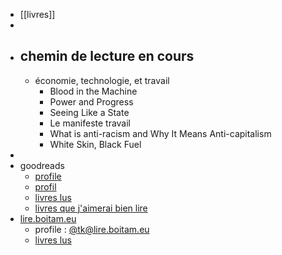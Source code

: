- [[livres]]
-
- ## chemin de lecture en cours
	- économie, technologie, et travail
		- Blood in the Machine
		- Power and Progress
		- Seeing Like a State
		- Le manifeste travail
		- What is anti-racism and Why It Means Anti-capitalism
		- White Skin, Black Fuel
-
- goodreads
	- [profile](https://www.goodreads.com/user/show/8344753-tam-kien-duong)
	- [profil](https://www.goodreads.com/user/show/8344753-tam-kien-duong)
	- [livres lus](https://www.goodreads.com/review/list/8344753-tam-kien-duong?shelf=read)
	- [livres que j'aimerai bien lire](https://www.goodreads.com/review/list/8344753-tam-kien-duong?order=d&shelf=to-read&sort=date_added)
- [lire.boitam.eu](https://lire.boitam.eu/)
	- profile : [@tk@lire.boitam.eu](https://lire.boitam.eu/user/tk)
	- [livres lus](https://lire.boitam.eu/user/tk/books/read)